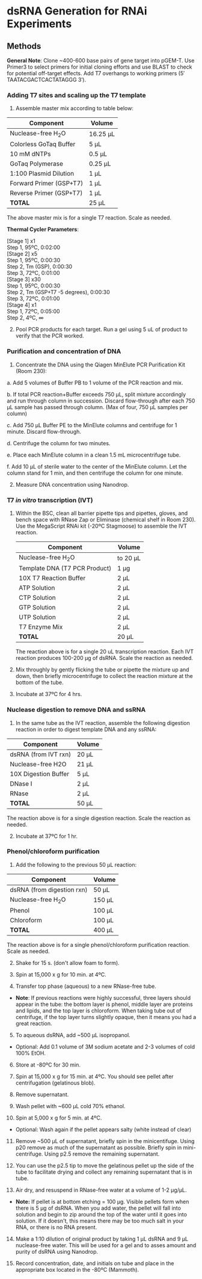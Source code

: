 # dsRNA Generation for RNAi Experiments

## Methods

**General Note**: Clone ~400-600 base pairs of gene target into pGEM-T. Use Primer3 to select primers for initial cloning efforts and use BLAST to check for potential off-target effects. Add T7 overhangs to working primers (5′ TAATACGACTCACTATAGGG 3′).

### Adding T7 sites and scaling up the T7 template
1. Assemble master mix according to table below:

  |  Component | Volume |
  |--------------|---------|
  |Nuclease-free H<sub>2</sub>O | 16.25 µL |
  |Colorless GoTaq Buffer |5 µL |
  |10 mM dNTPs| 0.5 µL |
  |GoTaq Polymerase| 0.25 µL |
  |1:100 Plasmid Dilution| 1 µL |
  |Forward Primer (GSP+T7)| 1 µL |
  |Reverse Primer (GSP+T7)| 1 µL |
  |**TOTAL** | 25 µL |

  The above master mix is for a single T7 reaction. Scale as needed.

**Thermal Cycler Parameters**:    

[Stage 1] x1   
 	Step 1, 95ºC, 0:02:00  
  [Stage 2] x5  
 	  Step 1, 95ºC, 0:00:30  
   	Step 2, Tm (GSP), 0:00:30  
   	Step 3, 72ºC, 0:01:00  
	[Stage 3] x30   
   	Step 1, 95ºC, 0:00:30  
   	Step 2, Tm (GSP+T7 -5 degrees), 0:00:30  
 	Step 3, 72ºC, 0:01:00  
	[Stage 4] x1  
	Step 1, 72ºC, 0:05:00  
   	Step 2, 4ºC, ∞  


2. Pool PCR products for each target. Run a gel using 5 uL of product to verify that the PCR worked.

### Purification and concentration of DNA
1. Concentrate the DNA using the Qiagen MinElute PCR Purification Kit (Room 230):

  a. Add 5 volumes of Buffer PB to 1 volume of the PCR reaction and mix.

  b. If total PCR reaction+Buffer exceeds 750 µL, split mixture accordingly and run through column in succession. Discard flow-through after each 750 µL sample has passed through column. (Max of four, 750 µL samples per column)

  c. Add 750 µL Buffer PE to the MinElute columns and centrifuge for 1 minute. Discard flow-through.

  d. Centrifuge the column for two minutes.

  e. Place each MinElute column in a clean 1.5 mL microcentrifuge tube.

  f. Add 10 µL of sterile water to the center of the MinElute column. Let the column stand for 1 min, and then centrifuge the column for one minute.

2. Measure DNA concentration using Nanodrop.

### T7 *in vitro* transcription (IVT)
1. Within the BSC, clean all barrier pipette tips and pipettes, gloves, and bench space with RNase Zap or Eliminase (chemical shelf in Room 230). Use the MegaScript RNAi kit (-20ºC Stagmoose) to assemble the IVT reaction.

    |  Component | Volume |
    |--------------|---------|
    |Nuclease-free H<sub>2</sub>O | to 20 µL |
    |Template DNA (T7 PCR Product)|1 µg |
    |10X T7 Reaction Buffer| 2 µL |
    |ATP Solution| 2 µL |
    |CTP Solution| 2 µL |
    |GTP Solution| 2 µL |
    |UTP Solution| 2 µL |
    |T7 Enzyme Mix| 2 µL |
    |**TOTAL** | 20 µL |

    The reaction above is for a single 20 uL transcription reaction. Each IVT reaction produces 100-200 µg of dsRNA. Scale the reaction as needed.

2. Mix throughly by gently flicking the tube or pipette the mixture up and down, then briefly microcentrifuge to collect the reaction mixture at the bottom of the tube.

3. Incubate at 37ºC for 4 hrs.

### Nuclease digestion to remove DNA and ssRNA

1. In the same tube as the IVT reaction, assemble the following digestion reaction in order to digest template DNA and any ssRNA:

|  Component | Volume |
|--------------|------|
|dsRNA (from IVT rxn) | 20 µL |
|Nuclease-free H2O|21 µL |
|10X Digestion Buffer| 5 µL |
|DNase I| 2 µL |
|RNase| 2 µL |
|**TOTAL**| 50 µL |

  The reaction above is for a single digestion reaction. Scale the reaction as needed.

2. Incubate at 37ºC for 1 hr.

### Phenol/chloroform purification

1. Add the following to the previous 50 µL reaction:

|  Component | Volume |
|--------------|---------|
|dsRNA (from digestion rxn) | 50 µL |
|Nuclease-free H<sub>2</sub>O|150 µL |
|Phenol| 100 µL |
|Chloroform| 100 µL |
|**TOTAL**| 400 µL |

  The reaction above is for a single phenol/chloroform purification reaction. Scale as needed.

2. Shake for 15 s. (don't allow foam to form).

3. Spin at 15,000 x g for 10 min. at 4ºC.

4. Transfer top phase (aqueous) to a new RNase-free tube.
  - **Note**: If previous reactions were highly successful, three layers should appear in the tube: the bottom layer is phenol, middle layer are proteins and lipids, and the top layer
is chloroform. When taking tube out of centrifuge, if the top layer turns slightly opaque, then it means you had a great reaction.

5. To aqueous dsRNA, add ~500 µL isopropanol.

  - Optional: Add 0.1 volume of 3M sodium acetate and 2-3 volumes of cold 100% EtOH.


6. Store at -80ºC for 30 min.

7. Spin at 15,000 x g for 15 min. at 4ºC. You should see pellet after centrifugation (gelatinous blob).

8. Remove supernatant.

9. Wash pellet with ~600 µL cold 70% ethanol.

10. Spin at 5,000 x g for 5 min. at 4ºC.

  - Optional: Wash again if the pellet appears salty (white instead of clear)


11. Remove ~500 µL of supernatant, briefly spin in the minicentifuge. Using p20 remove as much of the supernatant as possible. Briefly spin in mini-centrifuge. Using p2.5 remove the remaining supernatant.

12. You can use the p2.5 tip to move the gelatinous pellet up the side of the tube to facilitate drying and collect any remaining supernatant that is in tube.

13. Air dry, and resuspend in RNase-free water at a volume of 1-2 µg/µL.

  - **Note:** If pellet is at bottom etching = 100 µg. Visible pellets form when there is 5 µg of dsRNA. When you add water, the pellet will fall into solution and begin to zip around the top of the water until it goes into solution. If it doesn't, this means there may be too much salt in your RNA, or there is no RNA present.


14. Make a 1:10 dilution of original product by taking 1 µL dsRNA and 9 µL nuclease-free water. This will be used for a gel and to asses amount and purity of dsRNA using Nanodrop.

15. Record concentration, date, and initials on tube and place in the appropriate box located in the -80ºC (Mammoth).
